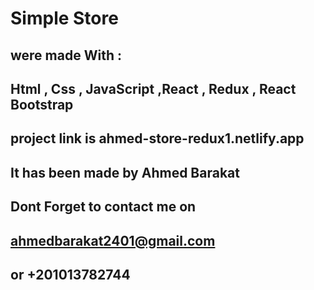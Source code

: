 # Simple Store

## were made With :

## Html , Css , JavaScript ,React , Redux , React Bootstrap

## project link is ahmed-store-redux1.netlify.app

## It has been made by Ahmed Barakat

## Dont Forget to contact me on

## ahmedbarakat2401@gmail.com

## or +201013782744
